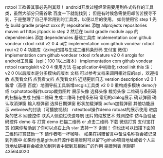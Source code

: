 rxtool 工欲善其事必先利其器！ android开发过程经常需要用到各式各样的工具类，虽然大部分只需谷歌 百度一下就能找到； 但是有时候急需使用却苦苦搜寻不到，于是整理了自己平常用到的工具类，以便以后的使用。 如何使用它 step 1 先在 build gradle project xxxx 的 repositories 添加 allprojects repositories maven url https jitpack io step 2 然后在 build gradle module app 的 dependencies 添加 dependencies 基础工具库 implementation com github vondear rxtool rxkit v2 0 4 ui库 implementation com github vondear rxtool rxui v2 0 4 功能库（zxing扫描与生成二维码条形码 支付宝 微信） implementation com github vondear rxtool rxfeature v2 0 4 arcgis for android工具库（api：100 1以上版本） implementation com github vondear rxtool rxarcgiskit v2 0 4 使用方法 在application中初始化 rxtool init this 注：v2 0 0以后版本是分多模块的版本 文档 可以参考文档来调用相对应的api，欢迎指教 点我看文档 点我看文档 点我看文档 近期更新日志 version description v2 0 1 新增（高德 百度）地图导航工具新增arcgis工具类 v2 0 0 重构成多模块 demo介绍 rxphototool操作ucrop裁剪图片 展示头像 选择头像 裁剪头像 二维码与条形码的扫描与生成 扫描二维码 生成二维码 扫描条形码 常用的dialog展示 确认弹窗 确认取消弹窗 输入框弹窗 选择日期弹窗 形状加载弹窗 acfun加载弹窗 其他功能展示 webview的封装（可播放视频） rxtexttool操作demo rxtoast的展示使用 进度条的艺术 网速控件 联系人侧边栏快速导航 图片的缩放艺术 蛛网控件 仿斗鱼验证码控件 demo 与 打赏 demo 扫描二维码 or 点击二维码 下载 微信打赏 支付宝打赏 如果你帮助到了你可以点右上角 star 支持一下 谢谢！ 你也还可以扫描下面的二维码打赏鼓励一下 请作者喝一杯咖啡。 如果在捐赠留言中备注名称将会被记录到列表中 如果你也是github开源作者捐赠时可以留下github项目地址或者个人主页地址链接将会被添加到列表中起到互相推广的作用 捐赠列表 闲聊群 435644020
